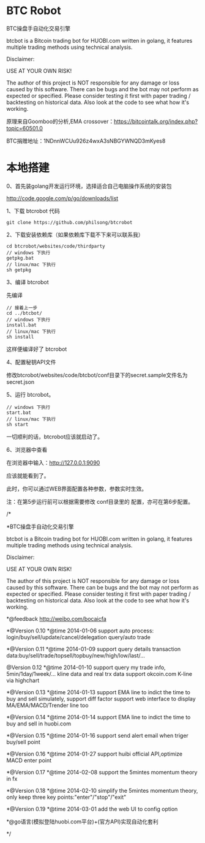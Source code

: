 BTC Robot
===========
BTC操盘手自动化交易引擎

  btcbot is a Bitcoin trading bot for HUOBI.com written
  in golang, it features multiple trading methods using
  technical analysis.

  Disclaimer:

  USE AT YOUR OWN RISK!

  The author of this project is NOT responsible for any damage or loss caused
  by this software. There can be bugs and the bot may not perform as expected
  or specified. Please consider testing it first with paper trading /
  backtesting on historical data. Also look at the code to see what how
  it's working.

原理来自Goomboo的分析,EMA crossover：https://bitcointalk.org/index.php?topic=60501.0

BTC捐赠地址：1NDnnWCUu926z4wxA3sNBGYWNQD3mKyes8


# 本地搭建 #

0、首先装golang开发运行环境，选择适合自己电脑操作系统的安装包
  
  http://code.google.com/p/go/downloads/list

1、下载 btcrobot 代码
	
	git clone https://github.com/philsong/btcrobot

2、下载安装依赖库（如果依赖库下载不下来可以联系我）

	cd btcrobot/websites/code/thirdparty
	// windows 下执行
	getpkg.bat
	// linux/mac 下执行
	sh getpkg

3、编译 btcrobot

先编译

	// 接着上一步
	cd ../btcbot/
	// windows 下执行
	install.bat
	// linux/mac 下执行
	sh install
	
这样便编译好了 btcrobot

4、配置秘钥API文件

修改btcrobot/websites/code/btcbot/conf目录下的secret.sample文件名为secret.json

5、运行 btcrobot。

	// windows 下执行
	start.bat
	// linux/mac 下执行
	sh start

一切顺利的话，btcrobot应该就启动了。

6、浏览器中查看

在浏览器中输入：http://127.0.0.1:9090

应该就能看到了。

此时，你可以通过WEB界面配置各种参数，参数实时生效。


注：在第5步运行前可以根据需要修改 conf目录里的 配置，亦可在第6步配置。

/*

 *BTC操盘手自动化交易引擎

  btcbot is a Bitcoin trading bot for HUOBI.com written
  in golang, it features multiple trading methods using
  technical analysis.

  Disclaimer:

  USE AT YOUR OWN RISK!

  The author of this project is NOT responsible for any damage or loss caused
  by this software. There can be bugs and the bot may not perform as expected
  or specified. Please consider testing it first with paper trading /
  backtesting on historical data. Also look at the code to see what how
  it's working.


 *@feedback http://weibo.com/bocaicfa

 *@Version 0.10
 *@time 2014-01-06 support auto process: login/buy/sell/update/cancel/delegation query/auto trade

 *@Version 0.11
 *@time 2014-01-09 support query details transaction data:buy/sell/trade/topsell/topbuy/new/high/low/last/...

  @Version 0.12
 *@time 2014-01-10 support query my trade info, 5min/1day/1week/... kline data and real trx data
 				   support okcoin.com K-line via highchart

 *@Version 0.13
 *@time 2014-01-13 support EMA line to indict the time to buy and sell simulately, support diff factor
 				   support web interface to display MA/EMA/MACD/Trender line too

 *@Version 0.14
 *@time 2014-01-14 support EMA line to indict the time to buy and sell in huobi.com

 *@Version 0.15
 *@time 2014-01-16 support send alert email when triger buy/sell point

 *@Version 0.16
 *@time 2014-01-27 support huibi official API,optimize MACD enter point

 *@Version 0.17
 *@time 2014-02-08 support the 5mintes momentum theory in fx

 *@Version 0.18
 *@time 2014-02-10 simplify the 5mintes momentum theory, only keep three key points:"enter"/"stop"/"exit" 

 *@Version 0.19
 *@time 2014-03-01 add the web UI to config option
 

 *@go语言(模拟登陆huobi.com平台)+(官方API)实现自动化套利

 */
